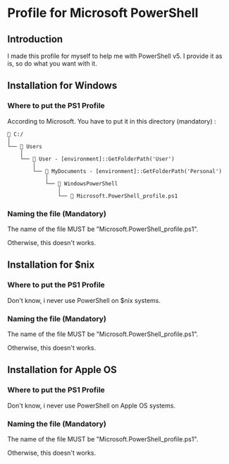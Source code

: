 ﻿# Profile for Microsoft PowerShell

## Introduction

I made this profile for myself to help me with PowerShell v5.
I provide it as is, so do what you want with it.

## Installation for Windows

### Where to put the PS1 Profile

According to Microsoft.
You have to put it in this directory (mandatory) :


```
📂 C:/
│
└── 📂 Users
    │
    └── 📂 User - [environment]::GetFolderPath('User')
        │
        └── 📂 MyDocuments - [environment]::GetFolderPath('Personal')
            │
            └── 📂 WindowsPowerShell
                │
                └── 📄 Microsoft.PowerShell_profile.ps1
```


### Naming the file (Mandatory)

The name of the file MUST be "Microsoft.PowerShell_profile.ps1".

Otherwise, this doesn't works.

## Installation for $nix

### Where to put the PS1 Profile

Don't know, i never use PowerShell on $nix systems.

### Naming the file (Mandatory)

The name of the file MUST be "Microsoft.PowerShell_profile.ps1".

Otherwise, this doesn't works.

## Installation for Apple OS

### Where to put the PS1 Profile

Don't know, i never use PowerShell on Apple OS systems.

### Naming the file (Mandatory)

The name of the file MUST be "Microsoft.PowerShell_profile.ps1".

Otherwise, this doesn't works.
